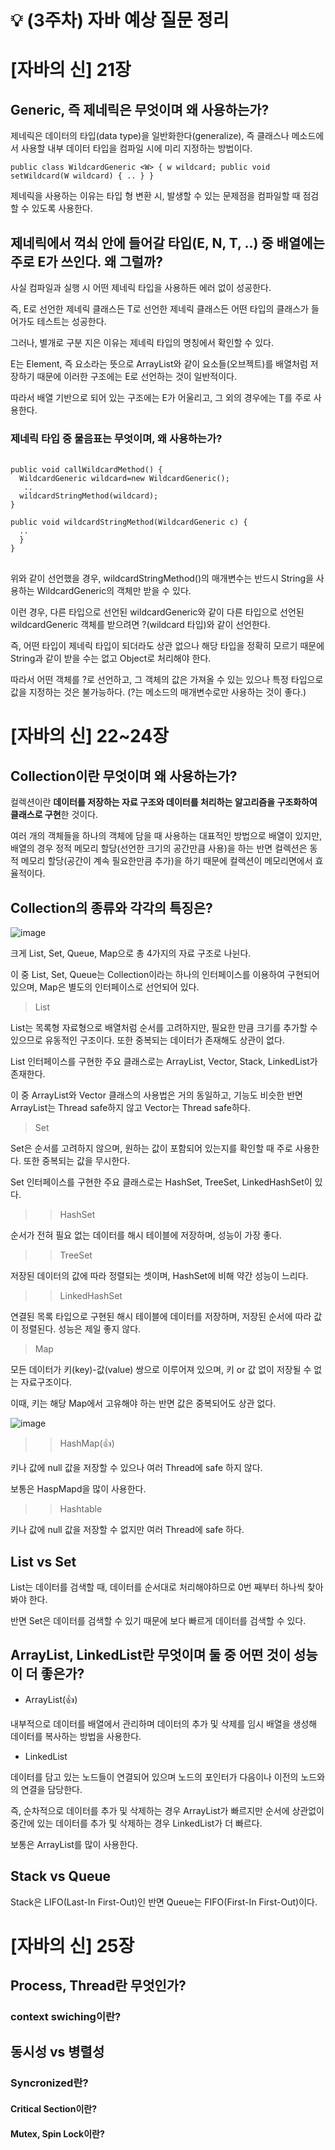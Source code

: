 # 💡 (3주차) 자바 예상 질문 정리

# [자바의 신] 21장

## Generic, 즉 제네릭은 무엇이며 왜 사용하는가?
제네릭은 데이터의 타입(data type)을 일반화한다(generalize), 즉 클래스나 메소드에서 사용할 내부 데이터 타입을 컴파일 시에 미리 지정하는 방법이다.

`
public class WildcardGeneric <W> {
  w wildcard;
  public void setWildcard(W wildcard) {
  ..
  }
 }
`

제네릭을 사용하는 이유는 타입 형 변환 시, 발생할 수 있는 문제점을 컴파일할 때 점검할 수 있도록 사용한다.

## 제네릭에서 꺽쇠 안에 들어갈 타입(E, N, T, ..) 중 배열에는 주로 E가 쓰인다. 왜 그럴까?
사실 컴파일과 실행 시 어떤 제네릭 타입을 사용하든 에러 없이 성공한다.

즉, E로 선언한 제네릭 클래스든 T로 선언한 제네릭 클래스든 어떤 타입의 클래스가 들어가도 테스트는 성공한다.

그러나, 별개로 구분 지은 이유는 제네릭 타입의 명칭에서 확인할 수 있다.

E는 Element, 즉 요소라는 뜻으로 ArrayList와 같이 요소들(오브젝트)를 배열처럼 저장하기 때문에 이러한 구조에는 E로 선언하는 것이 일반적이다.

따라서 배열 기반으로 되어 있는 구조에는 E가 어울리고, 그 외의 경우에는 T를 주로 사용한다.


### 제네릭 타입 중 물음표는 무엇이며, 왜 사용하는가?

<pre> <code>
public void callWildcardMethod() {
  WildcardGeneric<String> wildcard=new WildcardGeneric<String>();
   ..
  wildcardStringMethod(wildcard);
}

public void wildcardStringMethod(WildcardGeneric<String> c) {
  ..
  }
}
</code>
</pre>

위와 같이 선언했을 경우, wildcardStringMethod()의 매개변수는 반드시 String을 사용하는 WildcardGeneric의 객체만 받을 수 있다.

이런 경우, 다른 타입으로 선언된 wildcardGeneric<Integer>와 같이 다른 타입으로 선언된 wildcardGeneric 객체를 받으려면 ?(wildcard 타입)와 같이 선언한다.

즉, 어떤 타입이 제네릭 타입이 되더라도 상관 없으나 해당 타입을 정확히 모르기 때문에 String과 같이 받을 수는 없고 Object로 처리해야 한다.

따라서 어떤 객체를 ?로 선언하고, 그 객체의 값은 가져올 수 있는 있으나 특정 타입으로 값을 지정하는 것은 불가능하다. (?는 메소드의 매개변수로만 사용하는 것이 좋다.)

# [자바의 신] 22~24장

## Collection이란 무엇이며 왜 사용하는가? 
컬렉션이란 **데이터를 저장하는 자료 구조와 데이터를 처리하는 알고리즘을 구조화하여 클래스로 구현**한 것이다.

여러 개의 객체들을 하나의 객체에 담을 때 사용하는 대표적인 방법으로 배열이 있지만, 배열의 경우 정적 메모리 할당(선언한 크기의 공간만큼 사용)을 하는 반면 컬렉션은 동적 메모리 할당(공간이 계속 필요한만큼 추가)을 하기 때문에 컬렉션이 메모리면에서 효율적이다.

## Collection의 종류와 각각의 특징은?

![image](https://user-images.githubusercontent.com/103405457/232737504-9678ba6f-a52c-4032-86ed-522300c4f682.png)

크게 List, Set, Queue, Map으로 총 4가지의 자료 구조로 나뉜다.

이 중 List, Set, Queue는 Collection이라는 하나의 인터페이스를 이용하여 구현되어 있으며, Map은 별도의 인터페이스로 선언되어 있다. 

> List

List는 목록형 자료형으로 배열처럼 순서를 고려하지만, 필요한 만큼 크기를 추가할 수 있으므로 유동적인 구조이다. 또한 중복되는 데이터가 존재해도 상관이 없다.

List 인터페이스를 구현한 주요 클래스로는 ArrayList, Vector, Stack, LinkedList가 존재한다.

이 중 ArrayList와 Vector 클래스의 사용법은 거의 동일하고, 기능도 비슷한 반면 ArrayList는 Thread safe하지 않고 Vector는 Thread safe하다.

> Set

Set은 순서를 고려하지 않으며, 원하는 값이 포함되어 있는지를 확인할 때 주로 사용한다. 또한 중복되는 값을 무시한다.

Set 인터페이스를 구현한 주요 클래스로는 HashSet, TreeSet, LinkedHashSet이 있다.

>> HashSet

순서가 전혀 필요 없는 데이터를 해시 테이블에 저장하며, 성능이 가장 좋다.

>> TreeSet

저장된 데이터의 값에 따라 정렬되는 셋이며, HashSet에 비해 약간 성능이 느리다.

>> LinkedHashSet

연결된 목록 타입으로 구현된 해시 테이블에 데이터를 저장하며, 저장된 순서에 따라 값이 정렬된다. 성능은 제일 좋지 않다.

> Map

모든 데이터가 키(key)-값(value) 쌍으로 이루어져 있으며, 키 or 값 없이 저장될 수 없는 자료구조이다.

이때, 키는 해당 Map에서 고유해야 하는 반면 값은 중복되어도 상관 없다.

![image](https://user-images.githubusercontent.com/103405457/232741150-0fdfe26d-d15c-41e0-9346-ff12d8fab180.png)

>> HashMap(👍)

키나 값에 null 값을 저장할 수 있으나 여러 Thread에 safe 하지 않다.

보통은 HaspMapd을 많이 사용한다.

>> Hashtable

키나 값에 null 값을 저장할 수 없지만 여러 Thread에 safe 하다.

## List vs Set

List는 데이터를 검색할 때, 데이터를 순서대로 처리해야하므로 0번 째부터 하나씩 찾아봐야 한다.

반면 Set은 데이터를 검색할 수 있기 때문에 보다 빠르게 데이터를 검색할 수 있다.

## ArrayList, LinkedList란 무엇이며 둘 중 어떤 것이 성능이 더 좋은가?

- ArrayList(👍)

내부적으로 데이터를 배열에서 관리하며 데이터의 추가 및 삭제를 임시 배열을 생성해 데이터를 복사하는 방법을 사용한다.

- LinkedList

데이터를 담고 있는 노드들이 연결되어 있으며 노드의 포인터가 다음이나 이전의 노드와의 연결을 담당한다.

즉, 순차적으로 데이터를 추가 및 삭제하는 경우 ArrayList가 빠르지만 순서에 상관없이 중간에 있는 데이터를 추가 및 삭제하는 경우 LinkedList가 더 빠르다.

보통은 ArrayList를 많이 사용한다.

## Stack vs Queue

Stack은 LIFO(Last-In First-Out)인 반면 Queue는 FIFO(First-In First-Out)이다.

# [자바의 신] 25장

## Process, Thread란 무엇인가?

### context swiching이란?

## 동시성 vs 병렬성

### Syncronized란?

#### Critical Section이란?

#### Mutex, Spin Lock이란?
